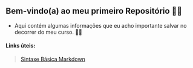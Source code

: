 ## Bem-vindo(a) ao meu primeiro Repositório :raising_hand_woman: 

- Aqui contém algumas informações que eu acho importante salvar no decorrer do meu curso. :file_folder::sparkles:

#### Links úteis:

>  [Sintaxe Básica Markdown](https://www.markdownguide.org/basic-syntax/)


